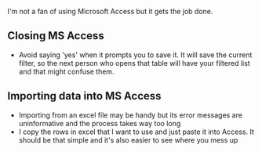 I'm not a fan of using Microsoft Access but it gets the job done. 

## Closing MS Access
- Avoid saying 'yes' when it prompts you to save it. It will save the current filter, so the next person who opens that table will have your filtered list and that might confuse them.

## Importing data into MS Access
- Importing from an excel file may be handy but its error messages are uninformative and the process takes way too long
- I copy the rows in excel that I want to use and just paste it into Access. It should be that simple and it's also easier to see where you mess up
